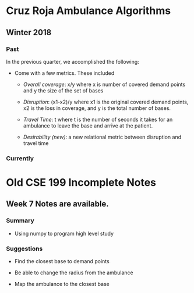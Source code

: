 # Cruz Roja Ambulance Algorithms

## Winter 2018

### Past

In the previous quarter, we accomplished the following:

- Come with a few metrics. These included

	- _Overall coverage_: x/y where x is number of covered demand points 
	and y the size of the set of bases

	- _Disruption_: (x1-x2)/y where x1 is the original covered demand
	points, x2 is the loss in coverage, and y is the total number of bases. 

	- _Travel Time_: t where t is the number of seconds it takes for 
	an ambulance to leave the base and arrive at the patient.

	- _Desirability (new)_: a new relational metric between disruption and 
	travel time

### Currently



# Old CSE 199 Incomplete Notes
## Week 7 Notes are available.
### Summary 
- Using numpy to program high level study 

### Suggestions
- Find the closest base to demand points

- Be able to change the radius from the ambulance

- Map the ambulance to the closest base